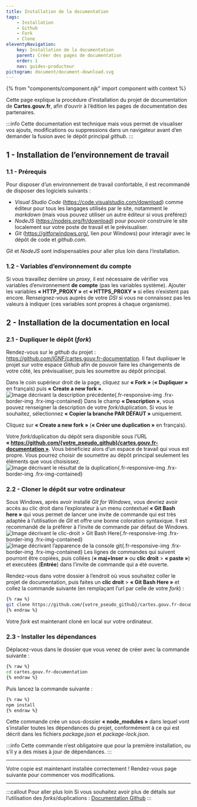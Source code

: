 ```yaml
---
title: Installation de la documentation
tags:
    - Installation
    - Github
    - Fork
    - Clone
eleventyNavigation:
    key: Installation de la documentation
    parent: Créer des pages de documentation
    order: 1
    nav: guides-producteur
pictogram: document/document-download.svg
---
```


{% from "components/component.njk" import component with context %}

Cette page explique la procédure d’installation du projet de documentation de **Cartes.gouv.fr**, afin d’ouvrir à l’édition les pages de documentation des partenaires.

:::info
Cette documentation est technique mais vous permet de visualiser vos ajouts, modifications ou suppressions dans un navigateur avant d’en demander la fusion avec le dépôt principal _github_.
:::

## 1 - Installation de l’environnement de travail

### 1.1 - Prérequis

Pour disposer d’un environnement de travail confortable, il est recommandé de disposer des logiciels suivants :

- _Visual Studio Code_ (<a href="https://code.visualstudio.com/download" target="_blank" rel="noopener noreferrer" title="https://code.visualstudio.com/download - ouvre une nouvelle fenêtre">https://code.visualstudio.com/download</a>) comme éditeur pour tous les langages utilisés par le site, notamment le _markdown_ (mais vous pouvez utiliser un autre éditeur si vous préférez)
- _NodeJS_ (<a href="https://nodejs.org/fr/download" target="_blank" rel="noopener noreferrer" title="https://nodejs.org/fr/download - ouvre une nouvelle fenêtre">https://nodejs.org/fr/download</a>) pour pouvoir construire le site localement sur votre poste de travail et le prévisualiser.
- _Git_ (<a href="https://gitforwindows.org/" target="_blank" rel="noopener noreferrer" title="https://gitforwindows.org/ - ouvre une nouvelle fenêtre">https://gitforwindows.org/</a>, lien pour Windows) pour interagir avec le dépôt de code et _github.com_.

_Git_ et _NodeJS_ sont indispensables pour aller plus loin dans l’installation.

### 1.2 - Variables d’environnement du compte

Si vous travaillez derrière un _proxy_, il est nécessaire de vérifier vos variables d’environnement **de compte** (pas les variables système). Ajouter les variables **« HTTP_PROXY »** et **« HTTPS_PROXY »** si elles n’existent pas encore. Renseignez-vous auprès de votre _DSI_ si vous ne connaissez pas les valeurs à indiquer (ces variables sont propres à chaque organisme).

## 2 - Installation de la documentation en local

### 2.1 - Dupliquer le dépôt (_fork_)

Rendez-vous sur le _github_ du projet : <a href="https://github.com/IGNF/cartes.gouv.fr-documentation" target="_blank" rel="noopener noreferrer" title="https://github.com/IGNF/cartes.gouv.fr-documentation - ouvre une nouvelle fenêtre">https://github.com/IGNF/cartes.gouv.fr-documentation</a>. Il faut dupliquer le projet sur votre espace _Github_ afin de pouvoir faire les changements de votre côté, les prévisualiser, puis les soumettre au dépôt principal.

Dans le coin supérieur droit de la page, cliquez sur **« Fork »** (**« Dupliquer »** en français) puis **« Create a new fork »**.
![Image décrivant la description précédente](/img/guides/producteur/creer-des-pages-de-documentation/installation-documentation/01_Dupliquer-le-depot.png){.fr-responsive-img .frx-border-img .frx-img-contained}
Dans le champ **« Description »**, vous pouvez renseigner la description de votre _fork_/duplication. Si vous le souhaitez, sélectionnez **« Copier la branche PAR DÉFAUT »** uniquement.

Cliquez sur **« Create a new fork »** (**« Créer une duplication »** en français).

Votre _fork_/duplication du dépôt sera disponible sous l’URL **« https://github.com/{votre_pseudo_github}/cartes.gouv.fr-documentation »**. Vous bénéficiez alors d’un espace de travail qui vous est propre. Vous pourrez choisir de soumettre au dépôt principal seulement les éléments que vous choisissez.
![Image décrivant le résultat de la duplication](/img/guides/producteur/creer-des-pages-de-documentation/installation-documentation/02_Resultat-duplication.png){.fr-responsive-img .frx-border-img .frx-img-contained}

### 2.2 - Cloner le dépôt sur votre ordinateur

Sous Windows, après avoir installé _Git for Windows_, vous devriez avoir accès au clic droit dans l’explorateur à un menu contextuel **« Git Bash here »** qui vous permet de lancer une invite de commande qui est très adaptée à l’utilisation de _Git_ et offre une bonne coloration syntaxique. Il est recommandé de la préférer à l’invite de commande par défaut de Windows.
![Image décrivant le clic-droit > Git Bash Here](/img/guides/producteur/creer-des-pages-de-documentation/installation-documentation/03_Ouvrir-git-bash.png){.fr-responsive-img .frx-border-img .frx-img-contained}
![Image décrivant l’apparence de la console git](/img/guides/producteur/creer-des-pages-de-documentation/installation-documentation/04_Resultat-ouvrir-git-bash.png){.fr-responsive-img .frx-border-img .frx-img-contained}
Les lignes de commandes qui suivent pourront être copiées, puis collées (**« maj+Inser »** ou **clic droit** > **« paste »**) et executées (**Entrée**) dans l’invite de commande qui a été ouverte.

Rendez-vous dans votre dossier à l’endroit où vous souhaitez coller le projet de documentation, puis faites un **clic droit** > **« Git Bash Here »** et collez la commande suivante (en remplaçant l’url par celle de votre _fork_) :

```bash
{% raw %}
git clone https://github.com/{votre_pseudo_github}/cartes.gouv.fr-documentation
{% endraw %}
```

Votre _fork_ est maintenant cloné en local sur votre ordinateur.

### 2.3 - Installer les dépendances

Déplacez-vous dans le dossier que vous venez de créer avec la commande suivante :

```bash
{% raw %}
cd cartes.gouv.fr-documentation
{% endraw %}
```

Puis lancez la commande suivante :

```bash
{% raw %}
npm install
{% endraw %}
```

Cette commande crée un sous-dossier **« node_modules »** dans lequel vont s’installer toutes les dépendances du projet, conformément à ce qui est décrit dans les fichiers _package.json_ et _package-lock.json_.

:::info
Cette commande n’est obligatoire que pour la première installation, ou s’il y a des mises à jour de dépendances.
:::

---

Votre copie est maintenant installée correctement ! Rendez-vous page suivante pour commencer vos modifications.

---

:::callout Pour aller plus loin
Si vous souhaitez avoir plus de détails sur l’utilisation des _forks_/duplications :
<a href="https://docs.github.com/fr/pull-requests/collaborating-with-pull-requests/working-with-forks" target="_blank" rel="noopener noreferrer" title="Documentation Github - ouvre une nouvelle fenêtre">Documentation Github</a>
:::
